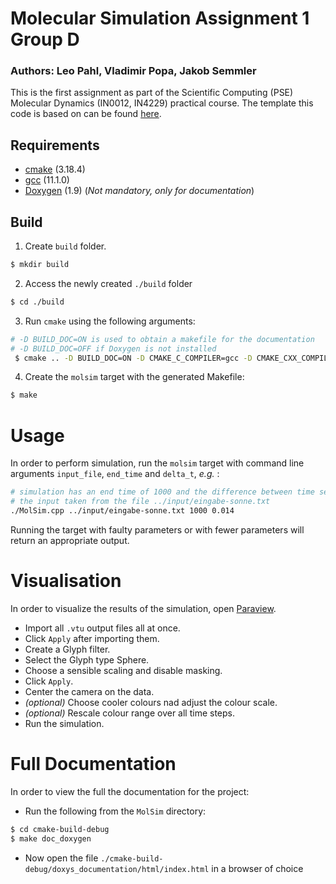 Molecular Simulation Assignment 1 Group D
===
### Authors: Leo Pahl, Vladimir Popa, Jakob Semmler

This is the first assignment as part of the Scientific Computing (PSE) Molecular Dynamics (IN0012, IN4229) practical course. The template this code is based on
can be found [here](https://github.com/TUM-I5/MolSim).

## Requirements
- [cmake](https://cmake.org/) (3.18.4)
- [gcc](https://gcc.gnu.org/) (11.1.0)
- [Doxygen](https://doxygen.nl/) (1.9) (_Not mandatory, only for documentation_)

## Build
1. Create `build` folder.
```bash
$ mkdir build
```
2. Access the newly created `./build` folder
```bash
$ cd ./build 
```
3. Run `cmake` using the following arguments:
```bash
# -D BUILD_DOC=ON is used to obtain a makefile for the documentation
# -D BUILD_DOC=OFF if Doxygen is not installed
 $ cmake .. -D BUILD_DOC=ON -D CMAKE_C_COMPILER=gcc -D CMAKE_CXX_COMPILER=g++
```
4. Create the `molsim` target with the generated Makefile:
```bash 
$ make
```

# Usage
In order to perform simulation, run the `molsim` target with command line arguments 
`input_file`, `end_time` and `delta_t`, _e.g._ :
```bash
# simulation has an end time of 1000 and the difference between time segments (delta_t) is 0.014, with 
# the input taken from the file ../input/eingabe-sonne.txt
./MolSim.cpp ../input/eingabe-sonne.txt 1000 0.014
```
Running the target with faulty parameters or with fewer parameters will return an appropriate output.

# Visualisation
In order to visualize the results of the simulation, open [Paraview](https://www.paraview.org/).
- Import all `.vtu` output files all at once.
- Click `Apply` after importing them.
- Create a Glyph filter.
- Select the Glyph type Sphere.
- Choose a sensible scaling and disable masking.
- Click `Apply`.
- Center the camera on the data.
- _(optional)_ Choose cooler colours nad adjust the colour scale.
- _(optional)_ Rescale colour range over all time steps.
- Run the simulation.

# Full Documentation
In order to view the full the documentation for the project:
- Run the following from the `MolSim` directory:
```bash
$ cd cmake-build-debug
$ make doc_doxygen
```
- Now open the file `./cmake-build-debug/doxys_documentation/html/index.html` in a browser of choice